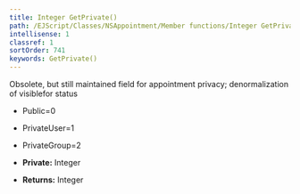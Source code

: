```yaml
---
title: Integer GetPrivate()
path: /EJScript/Classes/NSAppointment/Member functions/Integer GetPrivate()
intellisense: 1
classref: 1
sortOrder: 741
keywords: GetPrivate()
---
```



Obsolete, but still maintained field for appointment privacy; denormalization of visiblefor status
* Public=0
* PrivateUser=1
* PrivateGroup=2

* **Private:** Integer
* **Returns:** Integer